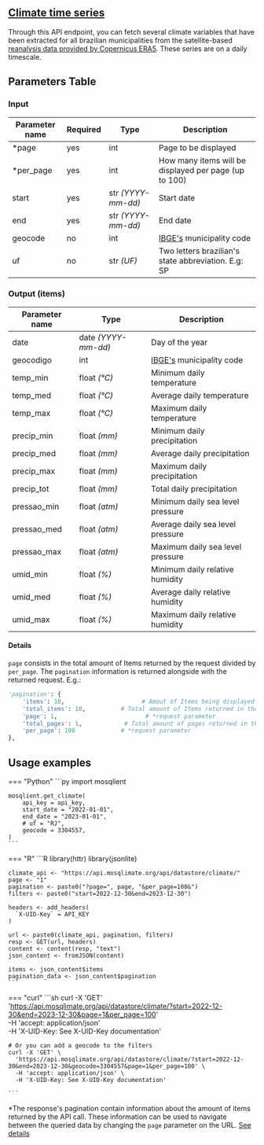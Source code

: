## [Climate time series](https://api.mosqlimate.org/api/docs#/datastore/datastore_api_get_copernicus_brasil)
Through this API endpoint, you can fetch several climate variables that have been extracted for all brazilian municipalities from the satellite-based [reanalysis data provided by Copernicus ERA5](https://cds.climate.copernicus.eu/cdsapp#!/dataset/reanalysis-era5-land?tab=overview). These series are on a daily timescale.

## Parameters Table 
### Input
| Parameter name | Required | Type | Description |
|--|--|--|--|
| *page | yes | int | Page to be displayed |
| *per_page | yes | int | How many items will be displayed per page (up to 100) |
| start | yes | str _(YYYY-mm-dd)_ | Start date |
| end | yes | str _(YYYY-mm-dd)_ | End date |
| geocode | no | int | [IBGE's](https://www.ibge.gov.br/explica/codigos-dos-municipios.php) municipality code |
| uf | no | str _(UF)_ | Two letters brazilian's state abbreviation. E.g: SP |

### Output (items)
| Parameter name | Type | Description |
| -- | -- | -- |
| date | date _(YYYY-mm-dd)_ | Day of the year
| geocodigo | int | [IBGE's](https://www.ibge.gov.br/explica/codigos-dos-municipios.php) municipality code
| temp_min | float _(°C)_ | Minimum daily temperature
| temp_med | float _(°C)_ | Average daily temperature
| temp_max | float _(°C)_ | Maximum daily temperature
| precip_min | float _(mm)_ | Minimum daily precipitation
| precip_med | float _(mm)_ | Average daily precipitation
| precip_max | float _(mm)_ | Maximum daily precipitation
| precip_tot | float _(mm)_ | Total daily precipitation
| pressao_min | float _(atm)_ | Minimum daily sea level pressure
| pressao_med | float _(atm)_ | Average daily sea level pressure
| pressao_max | float _(atm)_ | Maximum daily sea level pressure
| umid_min | float _(%)_ | Minimum daily relative humidity 
| umid_med | float _(%)_ | Average daily relative humidity
| umid_max | float _(%)_ | Maximum daily relative humidity

#### Details
`page` consists in the total amount of Items returned by the request divided by `per_page`.  The `pagination` information is returned alongside with the returned request. E.g.:
```py
'pagination': {
	'items': 10,                      # Amout of Items being displayed 
	'total_items': 10,  		# Total amount of Items returned in the request
	'page': 1,			               # *request parameter
	'total_pages': 1,      		 # Total amount of pages returned in the request
	'per_page': 100		    	# *request parameter
},
```

## Usage examples

=== "Python"
    ```py
    import mosqlient

    mosqlient.get_climate(
        api_key = api_key,
        start_date = "2022-01-01",
        end_date = "2023-01-01",
        # uf = "RJ",
        geocode = 3304557,
    )
    ```

=== "R"
    ```R
    library(httr)
    library(jsonlite)

    climate_api <- "https://api.mosqlimate.org/api/datastore/climate/"
    page <- "1"
    pagination <- paste0("?page=", page, "&per_page=100&")
    filters <- paste0("start=2022-12-30&end=2023-12-30")

    headers <- add_headers(
      `X-UID-Key` = API_KEY
    )

    url <- paste0(climate_api, pagination, filters)
    resp <- GET(url, headers)
    content <- content(resp, "text")
    json_content <- fromJSON(content)

    items <- json_content$items
    pagination_data <- json_content$pagination
    ```

=== "curl"
    ```sh
    curl -X 'GET' \
      'https://api.mosqlimate.org/api/datastore/climate/?start=2022-12-30&end=2023-12-30&page=1&per_page=100' \
      -H 'accept: application/json' \
      -H 'X-UID-Key: See X-UID-Key documentation'

    # Or you can add a geocode to the filters
    curl -X 'GET' \
      'https://api.mosqlimate.org/api/datastore/climate/?start=2022-12-30&end=2023-12-30&geocode=3304557&page=1&per_page=100' \
      -H 'accept: application/json' \
      -H 'X-UID-Key: See X-UID-Key documentation'

    ```

*The response's pagination contain information about the amount of items returned
by the API call. These information can be used to navigate between the queried
data by changing the `page` parameter on the URL. [See details](#details)
